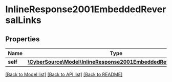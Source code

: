 # InlineResponse2001EmbeddedReversalLinks

## Properties
Name | Type | Description | Notes
------------ | ------------- | ------------- | -------------
**self** | [**\CyberSource\Model\InlineResponse2001EmbeddedReversalLinksSelf**](InlineResponse2001EmbeddedReversalLinksSelf.md) |  | [optional] 

[[Back to Model list]](../README.md#documentation-for-models) [[Back to API list]](../README.md#documentation-for-api-endpoints) [[Back to README]](../README.md)


